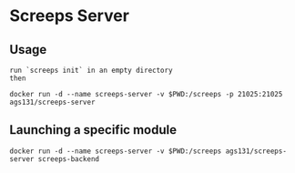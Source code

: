 # Screeps Server

## Usage

	run `screeps init` in an empty directory
	then

    docker run -d --name screeps-server -v $PWD:/screeps -p 21025:21025 ags131/screeps-server 

## Launching a specific module

    docker run -d --name screeps-server -v $PWD:/screeps ags131/screeps-server screeps-backend

